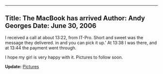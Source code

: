 -----
Title:  The MacBook has arrived
Author: Andy Georges
Date: June 30, 2006
----







I received a call at about 13:22, from IT-Pro. Short and sweet was the
message they delivered. 
in and you can pick it up.' At 13:38 I was there, and at 13:44 the
payment went through.


I hope my girl is very happy with it. Pictures to follow soon.


**Update:**
[Pictures](http://www.flickr.com/photos/itkovian/sets/72157594185418803/)




